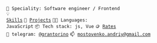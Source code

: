 <code>👷 Speciality: Software engineer / Frontend</code><br>
<code>💡 [Skills](SKILLS.md)</code>
<code>🧻 [Projects](PROJECTS.md)</code>
<code>🧑‍💻 Languages: JavaScript</code>
<code>📦 Tech stack: js, Vue</code>
<code>🪙 [Rates](RATES.md)</code><br>
<code>💬 telegram: [@grantorino](https://telegram.me/grantorino)</code>
<code>📫 [mostovenko.andriy@gmail.com](mailto:mostovenko.andriy@gmail.com)</code>
